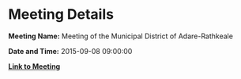 # Meeting Details

**Meeting Name:** Meeting of the Municipal District of Adare-Rathkeale

**Date and Time:** 2015-09-08 09:00:00

**[Link to Meeting](https://www.limerick.ie/council/whats-on/meeting-municipal-district-adare-rathkeale-0)**
